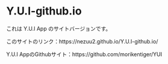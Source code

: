 # Y.U.I-github.io
<p>これは Y.U.I App のサイトバージョンです。</p>
<p>このサイトのリンク：https://nezuu2.github.io/Y.U.I-github.io/</p>
<p>Y.U.I AppのGithubサイト：https://github.com/morikentiger/YUI</p>
